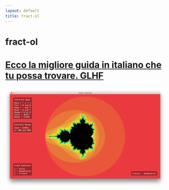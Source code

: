 ```yaml
---
layout: default
title: fract-ol
---
```


# fract-ol

# [Ecco la migliore guida in italiano che tu possa trovare. GLHF](https://github.com/sisittu99/fract-ol#readme)

![img](../imgs/fractol.png)

